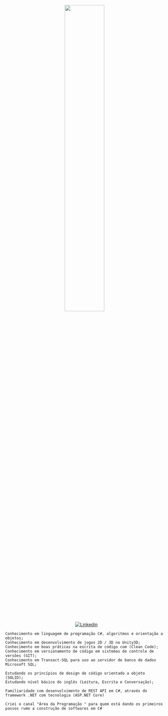 <p align="center"><img width=50% src="https://media.giphy.com/media/IThjAlJnD9WNO/giphy.gif"></p>
 
 <p align="center">
    &nbsp;&nbsp;&nbsp;
    <a href="https://www.youtube.com/c/ÁreadaProgramação"><img alt="Linkedin" src="https://img.shields.io/youtube/channel/subscribers/UCXKSo8RSfVmrawXleZ-_arg?style=social"></a><a href="https://www.linkedin.com/in/alfredo1995/" target="_blank"></a>&nbsp;
</p>     
      
    Conhecimento em linguagem de programação C#, algoritmos e orientação a objetos; 
    Conhecimento em desenvolvimento de jogos 2D / 3D no Unity3D;   
    Conhecimento em boas práticas na escrita de código com (Clean Code);
    Conhecimento em versionamento de código em sistemas de controle de versões (GIT);
    Conhecimento em Transact-SQL para uso ao servidor de banco de dados Microsoft SQL;
    
    Estudando os princípios de design de código orientado a objeto (SOLID); 
    Estudando nível básico do inglês (Leitura, Escrita e Conversação); 

    Familiaridade com desenvolvimento de REST API em C#, através do framework .NET com tecnologia (ASP.NET Core)

    Criei o canal "Área da Programação " para quem está dando os primeiros passos rumo a construção de softwares em C#
    
